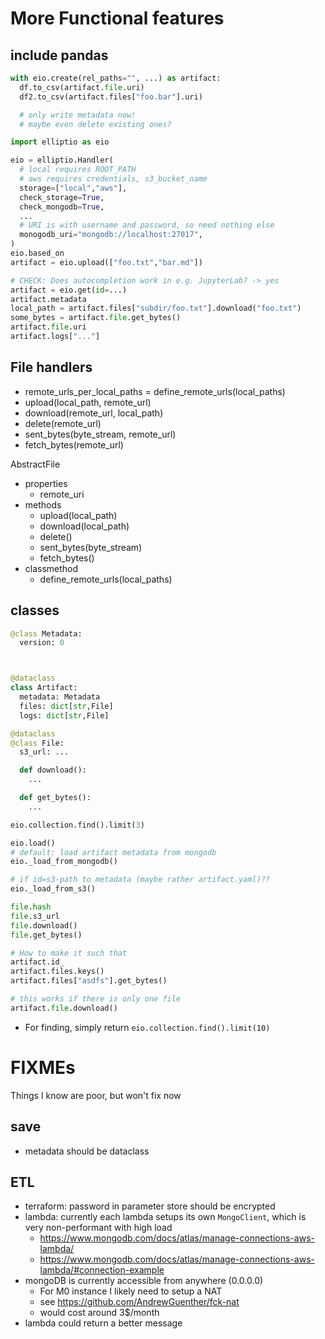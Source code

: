 # More Functional features

## include pandas

```python
with eio.create(rel_paths="", ...) as artifact:
  df.to_csv(artifact.file.uri)
  df2.to_csv(artifact.files["foo.bar"].uri)

  # only write metadata now!
  # maybe even delete existing ones?
```

```python
import elliptio as eio

eio = elliptio.Handler(
  # local requires ROOT_PATH
  # aws requires credentials, s3_bucket_name
  storage=["local","aws"],
  check_storage=True,
  check_mongodb=True,
  ...
  # URI is with username and password, so need nothing else
  monogodb_uri="mongodb://localhost:27017",
)
eio.based_on
artifact = eio.upload(["foo.txt","bar.md"])

# CHECK: Does autocompletion work in e.g. JupyterLab? -> yes
artifact = eio.get(id=...)
artifact.metadata
local_path = artifact.files["subdir/foo.txt"].download("foo.txt")
some_bytes = artifact.file.get_bytes()
artifact.file.uri
artifact.logs["..."]
```

## File handlers

- remote_urls_per_local_paths = define_remote_urls(local_paths)
- upload(local_path, remote_url)
- download(remote_url, local_path)
- delete(remote_url)
- sent_bytes(byte_stream, remote_url)
- fetch_bytes(remote_url)

AbstractFile

- properties
  - remote_uri
- methods
  - upload(local_path)
  - download(local_path)
  - delete()
  - sent_bytes(byte_stream)
  - fetch_bytes()
- classmethod
  - define_remote_urls(local_paths)

## classes

```python
@class Metadata:
  version: 0



@dataclass
class Artifact:
  metadata: Metadata
  files: dict[str,File]
  logs: dict[str,File]

@dataclass
@class File:
  s3_url: ...

  def download():
    ...

  def get_bytes():
    ...

eio.collection.find().limit(3)

eio.load()
# default: load artifact metadata from mongodb
eio._load_from_mongodb()

# if id=s3-path to metadata (maybe rather artifact.yaml)??
eio._load_from_s3()
```

```python
file.hash
file.s3_url
file.download()
file.get_bytes()

# How to make it such that
artifact.id_
artifact.files.keys()
artifact.files["asdfs"].get_bytes()

# this works if there is only one file
artifact.file.download()
```

- For finding, simply return `eio.collection.find().limit(10)`

# FIXMEs

Things I know are poor, but won't fix now

## save

- metadata should be dataclass

## ETL

- terraform: password in parameter store should be encrypted
- lambda: currently each lambda setups its own `MongoClient`, which is very non-performant with high load
  - https://www.mongodb.com/docs/atlas/manage-connections-aws-lambda/
  - https://www.mongodb.com/docs/atlas/manage-connections-aws-lambda/#connection-example
- mongoDB is currently accessible from anywhere (0.0.0.0)
  - For M0 instance I likely need to setup a NAT
  - see https://github.com/AndrewGuenther/fck-nat
  - would cost around 3$/month
- lambda could return a better message
